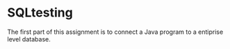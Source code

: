 # SQLtesting
The first part of this assignment is to connect a Java program to a entiprise level database.
